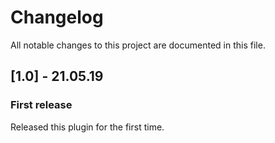 # Changelog
All notable changes to this project are documented in this file.

## [1.0] - 21.05.19
### First release
Released this plugin for the first time.